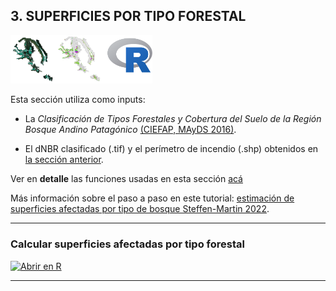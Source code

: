 
## **3. SUPERFICIES POR TIPO FORESTAL**

<img src="https://github.com/romina-gonzalez-musso/Severidad_incendios/blob/main/_images/4_R_severidad_tipo_ftal.png" width="45%" />

Esta sección utiliza como inputs:

- La *Clasificación de Tipos Forestales y Cobertura del Suelo de la
  Región Bosque Andino Patagónico* [(CIEFAP, MAyDS
  2016)](https://www.argentina.gob.ar/sites/default/files/informe_final_ccs_bap_20160712.pdf).

- El dNBR clasificado (.tif) y el perímetro de incendio (.shp) obtenidos
  en [la sección
  anterior](https://github.com/romina-gonzalez-musso/Severidad_incendios/blob/main/_mds/2_R_perimetro_superficies.md).

Ver en **detalle** las funciones usadas en esta sección
[acá](https://github.com/romina-gonzalez-musso/Severidad_Incendio-Steffen-Martin22/blob/master/_r_functions/USGSxTipoFtal_funciones.R)

Más información sobre el paso a paso en este tutorial: [estimación de
superficies afectadas por tipo de bosque Steffen-Martin
2022](https://github.com/romina-gonzalez-musso/Severidad_Incendio-Steffen-Martin22/blob/master/_mds/3_Tipos_ftales.md).

------------------------------------------------------------------------

### **Calcular superficies afectadas por tipo forestal**

[![Abrir en
R](https://img.shields.io/badge/Abrir_en-R-276DC3?logo=R&logoColor=white)](https://github.com/romina-gonzalez-musso/Severidad_incendios/blob/main/Py_R/GEE_dNBR_4_sups_tipo_forestal.R)

------------------------------------------------------------------------
